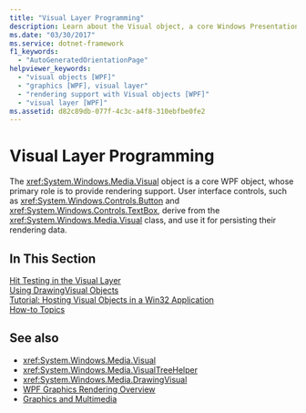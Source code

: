 ```yaml
---
title: "Visual Layer Programming"
description: Learn about the Visual object, a core Windows Presentation Foundation (WPF) object whose primary role is to provide rendering support.
ms.date: "03/30/2017"
ms.service: dotnet-framework
f1_keywords: 
  - "AutoGeneratedOrientationPage"
helpviewer_keywords: 
  - "visual objects [WPF]"
  - "graphics [WPF], visual layer"
  - "rendering support with Visual objects [WPF]"
  - "visual layer [WPF]"
ms.assetid: d82c89db-077f-4c3c-a4f8-310ebfbe0fe2
---
```

# Visual Layer Programming

The <xref:System.Windows.Media.Visual> object is a core WPF object, whose primary role is to provide rendering support. User interface controls, such as <xref:System.Windows.Controls.Button> and <xref:System.Windows.Controls.TextBox>, derive from the <xref:System.Windows.Media.Visual> class, and use it for persisting their rendering data.  
  
## In This Section  

[Hit Testing in the Visual Layer](hit-testing-in-the-visual-layer.md)  
[Using DrawingVisual Objects](using-drawingvisual-objects.md)  
[Tutorial: Hosting Visual Objects in a Win32 Application](tutorial-hosting-visual-objects-in-a-win32-application.md)  
[How-to Topics](visual-layer-programming-how-to-topics.md)  
  
## See also

- <xref:System.Windows.Media.Visual>
- <xref:System.Windows.Media.VisualTreeHelper>
- <xref:System.Windows.Media.DrawingVisual>
- [WPF Graphics Rendering Overview](wpf-graphics-rendering-overview.md)
- [Graphics and Multimedia](index.md)
